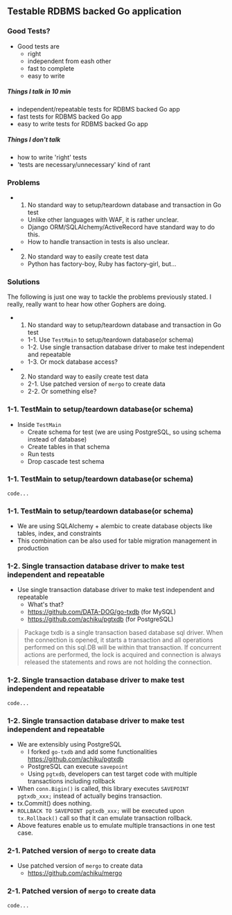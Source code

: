 ## Testable RDBMS backed Go application

### Good Tests?

- Good tests are
    * right
    * independent from eash other
    * fast to complete
    * easy to write

##### Things I talk in 10 min

- independent/repeatable tests for RDBMS backed Go app
- fast tests for RDBMS backed Go app
- easy to write tests for RDBMS backed Go app

##### Things I don't talk

- how to write 'right' tests
- 'tests are necessary/unnecessary' kind of rant


### Problems

- 1. No standard way to setup/teardown database and transaction in Go test
    * Unlike other languages with WAF, it is rather unclear.
    * Django ORM/SQLAlchemy/ActiveRecord have standard way to do this.
    * How to handle transaction in tests is also unclear.
- 2. No standard way to easily create test data
    * Python has factory-boy, Ruby has factory-girl, but...


### Solutions

The following is just one way to tackle the problems previously stated. I really, really want to hear how other Gophers are doing.

- 1. No standard way to setup/teardown database and transaction in Go test
    - 1-1. Use `TestMain` to setup/teardown database(or schema)
    - 1-2. Use single transaction database driver to make test independent and repeatable
    - 1-3. Or mock database access?
- 2. No standard way to easily create test data
    - 2-1. Use patched version of `mergo` to create data
    - 2-2. Or something else?


### 1-1. TestMain to setup/teardown database(or schema)

- Inside `TestMain`
    - Create schema for test (we are using PostgreSQL, so using schema instead of database)
    - Create tables in that schema
    - Run tests
    - Drop cascade test schema


### 1-1. TestMain to setup/teardown database(or schema)

```
code...
```



### 1-1. TestMain to setup/teardown database(or schema)

- We are using SQLAlchemy + alembic to create database objects like tables, index, and constraints
- This combination can be also used for table migration management in production


### 1-2. Single transaction database driver to make test independent and repeatable

- Use single transaction database driver to make test independent and repeatable
    - What's that?
    - https://github.com/DATA-DOG/go-txdb (for MySQL)
    - https://github.com/achiku/pgtxdb (for PostgreSQL)

> Package txdb is a single transaction based database sql driver. When the connection is opened, it starts a transaction and all operations performed on this sql.DB will be within that transaction. If concurrent actions are performed, the lock is acquired and connection is always released the statements and rows are not holding the connection.


### 1-2. Single transaction database driver to make test independent and repeatable

```
code...
```


### 1-2. Single transaction database driver to make test independent and repeatable

- We are extensibly using PostgreSQL
    * I forked `go-txdb` and add some functionalities https://github.com/achiku/pgtxdb
    * PostgreSQL can execute `savepoint`
    * Using `pgtxdb`, developers can test target code with multiple transactions including rollback
- When `conn.Bigin()` is called, this library executes `SAVEPOINT pgtxdb_xxx;` instead of actually begins transaction.
- tx.Commit() does nothing.
- `ROLLBACK TO SAVEPOINT pgtxdb_xxx;` will be executed upon `tx.Rollback()` call so that it can emulate transaction rollback.
- Above features enable us to emulate multiple transactions in one test case.


### 2-1. Patched version of `mergo` to create data

- Use patched version of `mergo` to create data
    - https://github.com/achiku/mergo


### 2-1. Patched version of `mergo` to create data

```
code...
```
